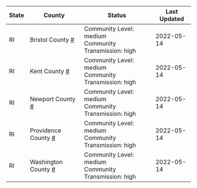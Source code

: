 State | County | Status | Last Updated
--- | --- | --- | --- 
RI | Bristol County <a href="#bristol_county">#</a> | <a name="bristol_county"></a>Community Level: medium<br/>Community Transmission: high | 2022-05-14
RI | Kent County <a href="#kent_county">#</a> | <a name="kent_county"></a>Community Level: medium<br/>Community Transmission: high | 2022-05-14
RI | Newport County <a href="#newport_county">#</a> | <a name="newport_county"></a>Community Level: medium<br/>Community Transmission: high | 2022-05-14
RI | Providence County <a href="#providence_county">#</a> | <a name="providence_county"></a>Community Level: medium<br/>Community Transmission: high | 2022-05-14
RI | Washington County <a href="#washington_county">#</a> | <a name="washington_county"></a>Community Level: medium<br/>Community Transmission: high | 2022-05-14
